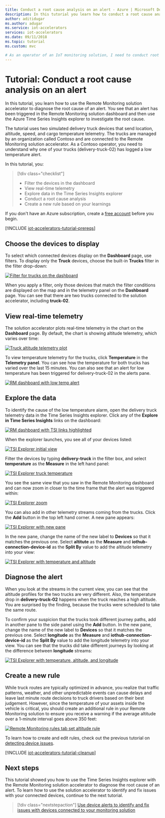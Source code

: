 ```yaml
---
title: Conduct a root cause analysis on an alert - Azure | Microsoft Docs
description: In this tutorial you learn how to conduct a root cause analysis on an alert using Azure Time Series Insights.
author: aditidugar
ms.author: adugar
ms.service: iot-accelerators
services: iot-accelerators
ms.date: 09/11/2018
ms.topic: tutorial
ms.custom: mvc

# As an operator of an IoT monitoring solution, I need to conduct root cause analyses for alerts on my delivery trucks to understand why they are happening.
---
```


# Tutorial: Conduct a root cause analysis on an alert

In this tutorial, you learn how to use the Remote Monitoring solution accelerator to diagnose the root cause of an alert. You see that an alert has been triggered in the Remote Monitoring solution dashboard and then use the Azure Time Series Insights explorer to investigate the root cause.

The tutorial uses two simulated delivery truck devices that send location, altitude, speed, and cargo temperature telemetry. The trucks are managed by an organization called Contoso and are connected to the Remote Monitoring solution accelerator. As a Contoso operator, you need to understand why one of your trucks (delivery-truck-02) has logged a low temperature alert.

In this tutorial, you:

>[!div class="checklist"]
> * Filter the devices in the dashboard
> * View real-time telemetry
> * Explore data in the Time Series Insights explorer
> * Conduct a root cause analysis
> * Create a new rule based on your learnings

If you don't have an Azure subscription, create a [free account](https://azure.microsoft.com/free/?WT.mc_id=A261C142F) before you begin.

[!INCLUDE [iot-accelerators-tutorial-prereqs](../../includes/iot-accelerators-tutorial-prereqs.md)]

## Choose the devices to display

To select which connected devices display on the **Dashboard** page, use filters. To display only the **Truck** devices, choose the built-in **Trucks** filter in the filter drop-down:

[![Filter for trucks on the dashboard](./media/iot-accelerators-remote-monitoring-root-cause-analysis/filter-trucks-inline.png)](./media/iot-accelerators-remote-monitoring-root-cause-analysis/filter-trucks-expanded.png#lightbox)

When you apply a filter, only those devices that match the filter conditions are displayed on the map and in the telemetry panel on the **Dashboard** page. You can see that there are two trucks connected to the solution accelerator, including **truck-02**.

## View real-time telemetry

The solution accelerator plots real-time telemetry in the chart on the **Dashboard** page. By default, the chart is showing altitude telemetry, which varies over time:

[![Truck altitude telemetry plot](./media/iot-accelerators-remote-monitoring-root-cause-analysis/trucks-moving-inline.png)](./media/iot-accelerators-remote-monitoring-root-cause-analysis/trucks-moving-expanded.png#lightbox)

To view temperature telemetry for the trucks, click **Temperature** in the **Telemetry panel**. You can see how the temperature for both trucks has varied over the last 15 minutes. You can also see that an alert for low temperature has been triggered for delivery-truck-02 in the alerts pane.

[![RM dashboard with low temp alert](./media/iot-accelerators-remote-monitoring-root-cause-analysis/low-temp-alert-inline.png)](./media/iot-accelerators-remote-monitoring-root-cause-analysis/low-temp-alert-expanded.png#lightbox)

## Explore the data

To identify the cause of the low temperature alarm, open the delivery truck telemetry data in the Time Series Insights explorer. Click any of the **Explore in Time Series Insights** links on the dashboard:

[![RM dashboard with TSI links highlighted](./media/iot-accelerators-remote-monitoring-root-cause-analysis/explore-tsi-inline.png)](./media/iot-accelerators-remote-monitoring-root-cause-analysis/explore-tsi-expanded.png#lightbox)

When the explorer launches, you see all of your devices listed:

[![TSI Explorer initial view](./media/iot-accelerators-remote-monitoring-root-cause-analysis/initial-tsi-view-inline.png)](./media/iot-accelerators-remote-monitoring-root-cause-analysis/initial-tsi-view-expanded.png#lightbox)

Filter the devices by typing **delivery-truck** in the filter box, and select **temperature** as the **Measure** in the left hand panel:

[![TSI Explorer truck temperature](./media/iot-accelerators-remote-monitoring-root-cause-analysis/filter-tsi-temp-inline.png)](./media/iot-accelerators-remote-monitoring-root-cause-analysis/filter-tsi-temp-expanded.png#lightbox)

You see the same view that you saw in the Remote Monitoring dashboard and can now zoom in closer to the time frame that the alert was triggered within:

[![TSI Explorer zoom](./media/iot-accelerators-remote-monitoring-root-cause-analysis/tsi-zoom-inline.png)](./media/iot-accelerators-remote-monitoring-root-cause-analysis/tsi-zoom-expanded.png#lightbox)

You can also add in other telemetry streams coming from the trucks. Click the **Add** button in the top left hand corner. A new pane appears:

[![TSI Explorer with new pane](./media/iot-accelerators-remote-monitoring-root-cause-analysis/tsi-add-pane-inline.png)](./media/iot-accelerators-remote-monitoring-root-cause-analysis/tsi-add-pane-expanded.png#lightbox)

In the new pane, change the name of the new label to **Devices** so that it matches the previous one. Select **altitute** as the **Measure** and **iothub-connection-device-id** as the **Split By** value to add the altitude telemetry into your view:

[![TSI Explorer with temperature and altitude](./media/iot-accelerators-remote-monitoring-root-cause-analysis/tsi-add-altitude-inline.png)](./media/iot-accelerators-remote-monitoring-root-cause-analysis/tsi-add-altitude-expanded.png#lightbox)

## Diagnose the alert

When you look at the streams in the current view, you can see that the altitude profiles for the two trucks are very different. Also, the temperature drop in **delivery-truck-02** happens when the truck reaches a high altitude. You are surprised by the finding, because the trucks were scheduled to take the same route.

To confirm your suspicion that the trucks took different journey paths, add in another pane to the side panel using the **Add** button. In the new pane, change the name of the new label to **Devices** so that it matches the previous one. Select **longitude** as the **Measure** and **iothub-connection-device-id** as the **Split By** value to add the longitude telemetry into your view. You can see that the trucks did take different journeys by looking at the difference between **longitude** streams:

[![TSI Explorer with temperature, altitude, and longitude](./media/iot-accelerators-remote-monitoring-root-cause-analysis/tsi-add-longitude-inline.png)](./media/iot-accelerators-remote-monitoring-root-cause-analysis/tsi-add-longitude-expanded.png#lightbox)

## Create a new rule

While truck routes are typically optimized in advance, you realize that traffic patterns, weather, and other unpredictable events can cause delays and leave last minute route decisions to truck drivers based on their best judgement. However, since the temperature of your assets inside the vehicle is critical, you should create an additional rule in your Remote Monitoring solution to ensure you receive a warning if the average altitude over a 1-minute interval goes above 350 feet:

[![Remote Monitoring rules tab set altitude rule](./media/iot-accelerators-remote-monitoring-root-cause-analysis/new-rule-altitude-inline.png)](./media/iot-accelerators-remote-monitoring-root-cause-analysis/new-rule-altitude-expanded.png#lightbox)

To learn how to create and edit rules, check out the previous tutorial on [detecting device issues](iot-accelerators-remote-monitoring-automate.md).

[!INCLUDE [iot-accelerators-tutorial-cleanup](../../includes/iot-accelerators-tutorial-cleanup.md)]

## Next steps

This tutorial showed you how to use the Time Series Insights explorer with the Remote Monitoring solution accelerator to diagnose the root cause of an alert. To learn how to use the solution accelerator to identify and fix issues with your connected devices, continue to the next tutorial.

> [!div class="nextstepaction"]
> [Use device alerts to identify and fix issues with devices connected to your monitoring solution](iot-accelerators-remote-monitoring-maintain.md)
